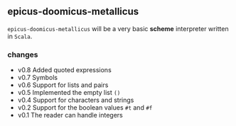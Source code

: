 ## epicus-doomicus-metallicus

`epicus-doomicus-metallicus` will be a very basic **scheme** interpreter written in `Scala`.

### changes

* v0.8 Added quoted expressions
* v0.7 Symbols
* v0.6 Support for lists and pairs
* v0.5 Implemented the empty list `()`
* v0.4 Support for characters and strings
* v0.2 Support for the boolean values `#t` and `#f`
* v0.1 The reader can handle integers

